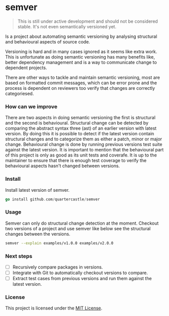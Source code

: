 # semver

> This is still under active development and should not be considered stable. 
> It's not even semantically versioned yet. 

Is a project about automating semantic versioning by analysing structural 
and behavioural aspects of source code. 

Versioning is hard and in many cases ignored as it seems like extra work. 
This is unfortunate as doing semantic versioning has many benefits like, 
better dependency management and is a way to communicate change to dependent
projects.

There are other ways to tackle and maintain semantic versioning, most are 
based on formatted commit messages, which can be error prone and the 
process is dependent on reviewers too verify that changes are correctly 
categoriesed. 

### How can we improve
There are two aspects in doing semantic versioning the first is structural
and the second is behavioural.
Structural change can be detected by comparing the abstract syntax three (ast) 
of an earlier version with latest version. By doing this it is possible to
detect if the latest version contain structural changes and to categorize 
them as either a patch, minor or major change.
Behavioural change is done by running previous versions test suite
against the latest version. It is important to mention that 
the behavioural part of this project is only as good as its unit tests and
coverafe. It is up to the maintainer to ensure that there is enough test 
coverage to verify the behavioural aspects hasn't changed between versions.

### Install
Install latest version of semver.
```go
go install github.com/quartercastle/semver
```

### Usage
Semver can only do structural change detection at the moment. Checkout two
versions of a project and use semver like below see the structural changes
between the versions.
```sh
semver --explain examples/v1.0.0 examples/v2.0.0
```

### Next steps
- [ ] Recursively compare packages in versions.
- [ ] Integrate with Git to automatically checkout versions to compare.
- [ ] Extract test cases from previous versions and run them against the latest
      version.

### License
This project is licensed under the [MIT License](LICENSE).

